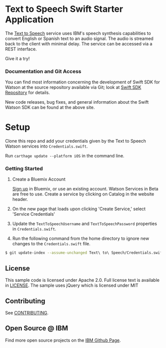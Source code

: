 # Text to Speech Swift Starter Application

The [Text to Speech][service_url] service uses IBM's speech synthesis capabilities to convert English or Spanish text to an audio signal. The audio is streamed back to the client with minimal delay. The service can be accessed via a REST interface.

Give it a try!


### Documentation and Git Access

You can find most information concerning the development of Swift SDK for Watson
at the source repository available via Git; look at [Swift SDK Repository](https://github.com/watson-developer-cloud/swift-sdk) for details.

New code releases, bug fixes, and general information about the Swift Watson SDK
can be found at the above site.

# Setup

Clone this repo and add your credentials given by the Text to Speech Watson
services into `Credentials.swift`.

Run `carthage update --platform iOS` in the command line.

### Getting Started

1. Create a Bluemix Account

    [Sign up][sign_up] in Bluemix, or use an existing account. Watson Services in Beta are free to use. Create a service by clicking on Catalog in the website header. 

2. On the new page that loads upon clicking 'Create Service,' select 'Service
Credentials'
3. Update the `TextToSpeechUsername` and `TextToSpeechPassword` properties in `Credentials.swift`.
4. Run the following command from the home directory to ignore new changes to the `Credentials.swift` file. 

```sh
$ git update-index --assume-unchanged Text\ to\ Speech/Credentials.swift 
```

## License

  This sample code is licensed under Apache 2.0. Full license text is available in [LICENSE](LICENSE).
  The sample uses jQuery which is licensed under MIT

## Contributing

  See [CONTRIBUTING](CONTRIBUTING.md).

## Open Source @ IBM

  Find more open source projects on the
  [IBM Github Page](http://ibm.github.io/).

[service_url]: http://www.ibm.com/smarterplanet/us/en/ibmwatson/developercloud/text-to-speech.html
[cloud_foundry]: https://github.com/cloudfoundry/cli
[getting_started]: http://www.ibm.com/smarterplanet/us/en/ibmwatson/developercloud/doc/getting_started/
[sign_up]: https://apps.admin.ibmcloud.com/manage/trial/bluemix.html?cm_mmc=WatsonDeveloperCloud-_-LandingSiteGetStarted-_-x-_-CreateAnAccountOnBluemixCLI
